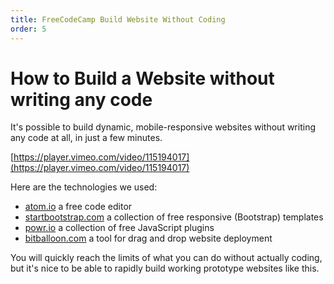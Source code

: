 ```yaml
---
title: FreeCodeCamp Build Website Without Coding
order: 5
---
```

# How to Build a Website without writing any code

It's possible to build dynamic, mobile-responsive websites without writing any code at all, in just a few minutes.

[https://player.vimeo.com/video/115194017](https://player.vimeo.com/video/115194017)

Here are the technologies we used:

- [atom.io](http://www.atom.io/) a free code editor
- [startbootstrap.com](http://www.startbootstrap.com/) a collection of free responsive (Bootstrap) templates
- [powr.io](http://www.powr.io/) a collection of free JavaScript plugins
- [bitballoon.com](http://www.bitballoon.com/) a tool for drag and drop website deployment

You will quickly reach the limits of what you can do without actually coding, but it's nice to be able to rapidly build working prototype websites like this.
